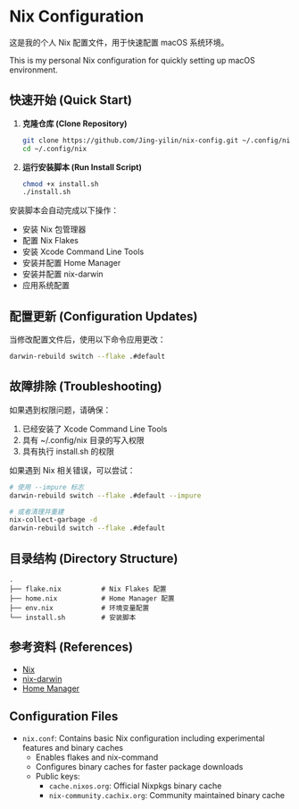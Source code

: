 # Nix Configuration

这是我的个人 Nix 配置文件，用于快速配置 macOS 系统环境。

This is my personal Nix configuration for quickly setting up macOS environment.

## 快速开始 (Quick Start)

1. **克隆仓库 (Clone Repository)**

   ```bash
   git clone https://github.com/Jing-yilin/nix-config.git ~/.config/nix
   cd ~/.config/nix
   ```

2. **运行安装脚本 (Run Install Script)**

   ```bash
   chmod +x install.sh
   ./install.sh
   ```

安装脚本会自动完成以下操作：
- 安装 Nix 包管理器
- 配置 Nix Flakes
- 安装 Xcode Command Line Tools
- 安装并配置 Home Manager
- 安装并配置 nix-darwin
- 应用系统配置

## 配置更新 (Configuration Updates)

当修改配置文件后，使用以下命令应用更改：

```bash
darwin-rebuild switch --flake .#default
```

## 故障排除 (Troubleshooting)

如果遇到权限问题，请确保：
1. 已经安装了 Xcode Command Line Tools
2. 具有 ~/.config/nix 目录的写入权限
3. 具有执行 install.sh 的权限

如果遇到 Nix 相关错误，可以尝试：
```bash
# 使用 --impure 标志
darwin-rebuild switch --flake .#default --impure

# 或者清理并重建
nix-collect-garbage -d
darwin-rebuild switch --flake .#default
```

## 目录结构 (Directory Structure)

```
.
├── flake.nix          # Nix Flakes 配置
├── home.nix           # Home Manager 配置
├── env.nix            # 环境变量配置
└── install.sh         # 安装脚本
```

## 参考资料 (References)

- [Nix](https://nixos.org/)
- [nix-darwin](https://github.com/LnL7/nix-darwin)
- [Home Manager](https://github.com/nix-community/home-manager) 

## Configuration Files

- `nix.conf`: Contains basic Nix configuration including experimental features and binary caches
  - Enables flakes and nix-command
  - Configures binary caches for faster package downloads
  - Public keys:
    - `cache.nixos.org`: Official Nixpkgs binary cache
    - `nix-community.cachix.org`: Community maintained binary cache 